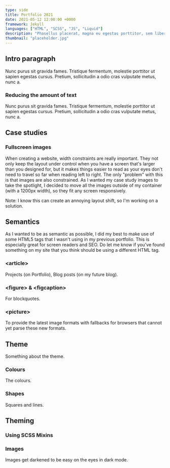 ```yaml
---
type: side
title: Portfolio 2021
date: 2021-05-12 12:00:00 +0000
framework: Jekyll
languages: ["HTML", "SCSS", "JS", "Liquid"]
description: "Phasellus placerat, magna eu egestas porttitor, sem libero egestas diam, eu ultrices mauris lorem in diam."
thumbnail: "placeholder.jpg"
---
```

## Intro paragraph

Nunc purus sit gravida fames. Tristique fermentum, molestie porttitor ut sapien egestas cursus. Pretium, sollicitudin a odio cras vulputate metus, nunc a.

### Reducing the amount of text

Nunc purus sit gravida fames. Tristique fermentum, molestie porttitor ut sapien egestas cursus. Pretium, sollicitudin a odio cras vulputate metus, nunc a.

## Case studies

### Fullscreen images
When creating a website, width constraints are really important. They not only keep the layout under control when you have a screen that's larger than you designed for, but it makes things easier to read as your eyes don't need to travel so far when reading left to right. The only "problem" with this is that images are also constrained. As I wanted my case study images to take the spotlight, I decided to move all the images outside of my container (with a 1200px width), so they fit any screen responsively. 

Note: I know this can create an annoying layout shift, so I'm working on a solution.

## Semantics
As I wanted to be as semantic as possible, I did my best to make use of some HTML5 tags that I wasn't using in my previous portfolio. This is especially great for screen readers and SEO. Do let me know if you've found something on my site that you think should be using a different HTML tag.

### &lt;article&gt;
Projects (on Portfolio), Blog posts (on my future blog).

### &lt;figure&gt; & &lt;figcaption&gt;
For blockquotes.

### &lt;picture&gt;
To provide the latest image formats with fallbacks for browsers that cannot yet parse these new formats.


## Theme
Something about the theme.

### Colours
The colours.

### Shapes
Squares and lines.

## Theming

### Using SCSS Mixins

### Images

Images get darkened to be easy on the eyes in dark mode.


